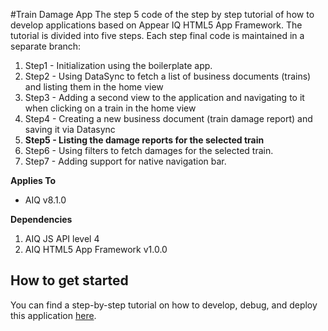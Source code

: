 #Train Damage App
The step 5 code of the step by step tutorial of how to develop applications based on Appear IQ HTML5 App Framework.
The tutorial is divided into five steps. Each step final code is maintained in a separate branch:
  1. Step1 - Initialization using the boilerplate app.
  2. Step2 - Using DataSync to fetch a list of business documents (trains) and listing them in the home view
  3. Step3 - Adding a second view to the application and navigating to it when clicking on a train in the home view
  4. Step4 - Creating a new business document (train damage report) and saving it via Datasync
  5. **Step5 - Listing the damage reports for the selected train**
  6. Step6 - Using filters to fetch damages for the selected train.
  7. Step7 - Adding support for native navigation bar.

**Applies To**

* AIQ v8.1.0 

**Dependencies**

1. AIQ JS API level 4
2. AIQ HTML5 App Framework v1.0.0

## How to get started
You can find a step-by-step tutorial on how to develop, debug, and deploy this application [here](https://appeariq.com/content/use-aiq-app-framework).
